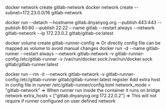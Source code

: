 
docker network create gitlab-network
docker network create --subnet=172.23.0.0/16 gitlab-network

docker run --detach --hostname gitlab.dnyanyog.org --publish 443:443 --publish 80:80 --publish 22:22 --name gitlab --restart always --network gitlab-network --ip 172.23.0.2 gitlab/gitlab-ce:latest


docker volume create gitlab-runner-config   => Or directly config file can be mapped as volume to avoid manual changes
docker run -d --name gitlab-runner --restart always --network gitlab-network -v gitlab-runner-config:/etc/gitlab-runner -v /var/run/docker.sock:/var/run/docker.sock gitlab/gitlab-runner:latest

docker run --rm -it --network gitlab-network -v gitlab-runner-config:/etc/gitlab-runner gitlab/gitlab-runner:latest register
  Add extra host in config file in runner /etc/gitlab-runner/config.toml
     network_mode = "gitlab-network"  => When runner run inside the container it runs on bridge network
    extra_hosts = ["gitlab.dnyanyog.org:172.22.0.2"] => This will not require if runner configured on user defined network
